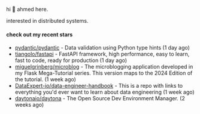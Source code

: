 hi 👋 ahmed here.

interested in distributed systems.

#### check out my recent stars

- [pydantic/pydantic](https://github.com/pydantic/pydantic) - Data validation using Python type hints (1 day ago)
- [tiangolo/fastapi](https://github.com/tiangolo/fastapi) - FastAPI framework, high performance, easy to learn, fast to code, ready for production (1 day ago)
- [miguelgrinberg/microblog](https://github.com/miguelgrinberg/microblog) - The microblogging application developed in my Flask Mega-Tutorial series. This version maps to the 2024 Edition of the tutorial. (1 week ago)
- [DataExpert-io/data-engineer-handbook](https://github.com/DataExpert-io/data-engineer-handbook) - This is a repo with links to everything you&#39;d ever want to learn about data engineering (1 week ago)
- [daytonaio/daytona](https://github.com/daytonaio/daytona) - The Open Source Dev Environment Manager. (2 weeks ago)

